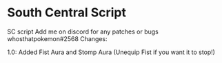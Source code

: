# South Central Script
SC script
Add me on discord for any patches or bugs whosthatpokemon#2568
Changes: 


1.0: Added Fist Aura and Stomp Aura (Unequip Fist if you want it to stop!)
